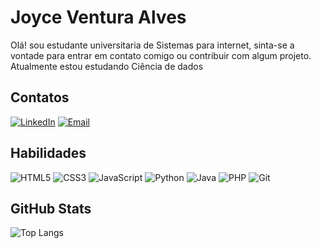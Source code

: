 # Joyce Ventura Alves

Olá! sou estudante universitaria de Sistemas para internet, sinta-se a vontade para entrar em contato comigo ou contribuir com algum projeto.</br>
Atualmente estou estudando Ciência de dados  

## Contatos 

[![LinkedIn](https://img.shields.io/badge/-LinkedIn-000?style=for-the-badge&logo=linkedin&logoColor=30A3DC)](https://www.linkedin.com/in/joyce-ventura-alves-1a0906189/)
[![Email](https://img.shields.io/badge/-Email-000?style=for-the-badge&logo=microsoft-outlook&logoColor=E94D5F)](mailto:Joyceventuraalves.contato@gmail.com)


## Habilidades

![HTML5](https://img.shields.io/badge/html5-%23E34F26.svg?style=for-the-badge&logo=html5&logoColor=white)
![CSS3](https://img.shields.io/badge/css3-%231572B6.svg?style=for-the-badge&logo=css3&logoColor=white)
![JavaScript](https://img.shields.io/badge/javascript-%23323330.svg?style=for-the-badge&logo=javascript&logoColor=%23F7DF1E)
![Python](https://img.shields.io/badge/python-3670A0?style=for-the-badge&logo=python&logoColor=ffdd54)
![Java](https://img.shields.io/badge/java-%23ED8B00.svg?style=for-the-badge&logo=openjdk&logoColor=white)
![PHP](https://img.shields.io/badge/php-%23777BB4.svg?style=for-the-badge&logo=php&logoColor=white)
![Git](https://img.shields.io/badge/git-%23F05033.svg?style=for-the-badge&logo=git&logoColor=white) 

## GitHub Stats

![Top Langs](https://github-readme-stats-git-masterrstaa-rickstaa.vercel.app/api/top-langs/?username=JoyceVenturaAlves&layout=compact&bg_color=000&border_color=30A3DC&title_color=E94D5F&text_color=FFF)





